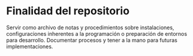 # Finalidad del repositorio #
Servir como archivo de notas y procedimientos sobre instalaciones, configuraciones inherentes a la programación o preparación de entornos para desarrollo. Documentar procesos y tener a la mano para futuras implementaciones.

